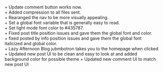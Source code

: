 \+ Update comment button works now. <br>
\+ Added compression to all files sent.<br>
\+ Rearanged the nav to be more visually appealing.<br>
\+ Set a global font variable that is generally easy to read.<br>
\+ Set light mode font color to #435787.<br>
\+ Fixed post title position issues and gave them the global font and color.<br>
\+ fixed posted by info position issues and gave them the global font italicized and global color.<br>
\+ Lazy Afternoon Blog jubmbotron takes you to the homepage when clicked
\+ Updated new post UI to be clean and easy to look at and added background color for possible theme
\+ Updated new comment UI to match new post UI
